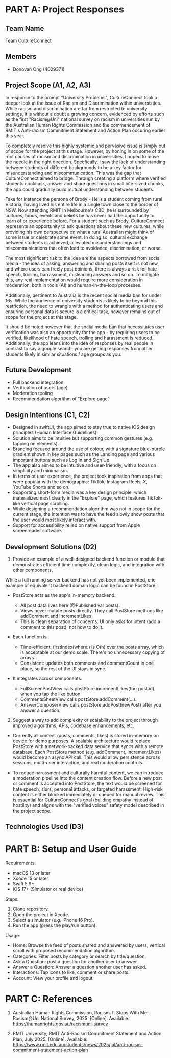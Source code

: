 # PART A: Project Responses
## Team Name
Team CultureConnect

## Members
- Donovan Ong (4029371)

## Project Scope (A1, A2, A3)
In response to the prompt "University Problems", CultureConnect took a deeper look at the issue of Racism and Discrimination within universisties. While racism and discrimination are far from restricted to university settings, it is without a doubt a growing concern, evidenced by efforts such as the first "Racism@Uni" national survey on racism in universities run by the Australian Human Rights Commission and the commencement of RMIT's Anti-racism Commitment Statement and Action Plan occuring earlier this year.

To completely resolve this highly systemic and pervasive issue is simply out of scope for the project at this stage. However, by honing in on some of the root causes of racism and discrimination in univerisities, I hoped to move the needle in the right direction. Specfically, I saw the lack of understanding between students of different backgrounds to be a key factor for misunderstanding and miscommunication. This was the gap that CultureConnect aimed to bridge. Through creating a platform where verified students could ask, answer and share questions in small bite-sized chunks, the app could gradually build mutual understanding between students.

Take for instance the persona of Brody - He is a student coming from rural Victoria, having lived his entire life in a single town close to the border of NSW. Now attending RMIT in Melbourne's CBD, he is surrounded by cultures, foods, events and beliefs he has never had the opportunity to learn of or experience before. For a student such as Brody, CultureConnect represents an opportunity to ask questions about these new cultures, while providing his own perspective on what a rural Australian might think of some issue or celebrate some event. In doing so, cultural exchange between students is achieved, alleviated misunderstandings and miscommunications that often lead to avoidance, discrimination, or worse.

The most significant risk to the idea are the aspects borrowed from social media - the idea of asking, answering and sharing posts itself is not new, and where users can freely post opinions, there is always a risk for hate speech, trolling, harrassment, misleading answers and so on. To mitigate this, any real implementation would require more consideration in moderation, both in tools (AI) and human-in-the-loop processes.

Additionally, pertinent to Australia is the recent social media ban for under 16s. While the audience of university students is likely to be beyond this restriction, the need to wrangle with a method for authenticating users and ensuring personal data is secure is a critical task, however remains out of scope for the project at this stage.

It should be noted however that the social media ban that necessitates user verification was also an opportunity for the app - by requiring users to be verified, likelihood of hate speech, trolling and harassment is reduced. Additionally, the app leans into the idea of responses by real people in contrast to say a google search; you are getting responses from other students likely in similar situations / age groups as you.

## Future Development
- Full backend integration
- Verification of users (age)
- Moderation tooling
- Recommendation algorithm of "Explore page"

## Design Intentions (C1, C2)
- Designed in swiftUI, the app aimed to stay true to native iOS design principles (Human Interface Guidelines).
- Solution aims to be intuitive but supporting common gestures (e.g. tapping on elements).
- Branding focused around the use of colour, with a signature blue-purple gradient shown in key pages such as the Landing page and various important buttons such as Log In and Sign Up.
- The app also aimed to be intuitive and user-friendly, with a focus on simplicity and minimalism.
- In terms of user experience, the project took inspiration from apps that were popular with the demographic: TikTok, Instagram Reels, X, YouTube Shorts and so on.
- Supporting short-form media was a key design principle, which materialized most clearly in the "Explore" page, which features TikTok-like vertical page scrolling.
- While designing a recommendation algorithm was not in scope for the current stage, the intention was to have the feed slowly show posts that the user would most likely interact with.
- Support for accessibility relied on native support from Apple screenreader software.

## Development Solutions (D2)
1. Provide an example of a well-designed backend function or module that demonstrates efficient time complexity, clean logic, and integration with other components.

While a full running server backend has not yet been implemented, one example of equivalent backend domain logic can be found in PostStore:
- PostStore acts as the app's in-memory backend.
    - All post data lives here (@Published var posts).
    - Views never mutate posts directly. They call PostStore methods like addComment and incrementLikes.
    - This is clean separation of concerns: UI only asks for intent (add a comment to this post), not how to do it.

- Each function is:
    - Time-efficient: firstIndex(where:) is O(n) over the posts array, which is acceptable at our demo scale. There's no unnecessary copying of arrays.
    - Consistent: updates both comments and commentCount in one place, so the rest of the UI stays in sync.

- It integrates across components:
    - FullScreenPostView calls postStore.incrementLikes(for: post.id) when you tap the like button.
    - CommentsSheetView calls postStore.addComment(...).
    - AnswerComposerView calls postStore.addPost(newPost) after you answer a question.

2. Suggest a way to add complexity or scalability to the project through improved algorithms, APIs, codebase enhancements, etc.

- Currently all content (posts, comments, likes) is stored in-memory on device for demo purposes. A scalable architecture would replace PostStore with a network-backed data service that syncs with a remote database. Each PostStore method (e.g. addComment, incrementLikes) would become an async API call. This would allow persistence across sessions, multi-user interaction, and real moderation controls.

- To reduce harassment and culturally harmful content, we can introduce a moderation pipeline into the content creation flow. Before a new post or comment is accepted into PostStore, the text would be screened for hate speech, slurs, personal attacks, or targeted harassment. High-risk content is either blocked immediately or queued for manual review. This is essential for CultureConnect's goal (building empathy instead of hostility) and aligns with the "verified voices" safety model described in the project scope.

## Technologies Used (D3)

# PART B: Setup and User Guide
Requirements:
- macOS 13 or later
- Xcode 15 or later
- Swift 5.9+
- iOS 17+ (Simulator or real device)

Steps:
1. Clone repository.
2. Open the project in Xcode.
3. Select a simulator (e.g. iPhone 16 Pro).
4. Run the app (press the play/run button).

Usage:
- Home: Browse the feed of posts shared and answered by users, vertical scroll with proposed recommendation algorithm.
- Categories: Filter posts by category or search by title/question.
- Ask a Question: post a question for another user to answer.
- Answer a Question: Answer a question another user has asked.
- Interactions: Tap icons to like, comment or share posts.
- Account: View your profile and logout.

# PART C: References
1. Australian Human Rights Commission, Racism. It Stops With Me: Racism@Uni National Survey, 2025. [Online]. Available: https://humanrights.gov.au/racismuni-survey

2. RMIT University, RMIT Anti-Racism Commitment Statement and Action Plan, July 2025. [Online]. Available: https://www.rmit.edu.au/students/news/2025/jul/anti-racism-commitment-statement-action-plan